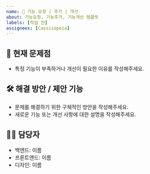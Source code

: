 ```yaml
---
name: 🚀 기능 요청 | 추가 | 개선
about: 기능요청, 기능추가, 기능개선 템플릿
labels: [작업 전]
assignees: [Cassiiopeia]
---
```


<!--📚 GitHub 이슈 작성 템플릿 -->
<!-- 필요한 제목을 복사 붙여넣기하여 사용해주세요!
🔧 [기능요청][카테고리] 무슨 부분 기능 요청
⚙️ [기능추가][카테고리] 무슨 부분 기능 추가
🚀 [기능개선][카테고리] 무슨 부분 기능 개선
🔥 [긴급]
📄 [문서]
⌛ [~월/일]
-->

📝 현재 문제점
---

- 특정 기능이 부족하거나 개선이 필요한 이유를 작성해주세요.

🛠️ 해결 방안 / 제안 기능
---

- 문제를 해결하기 위한 구체적인 방안을 작성해주세요.
- 새로운 기능 또는 개선 사항에 대한 설명을 작성해주세요.

<!-- 주석 해제하고 사용해주세요 (기능추가,기능개선 작성시 작성 하시면됩니다)
⚙️ 작업 내용
---
- 기능 구현에 필요한 작업 항목을 작성합니다.
- 예: API 설계, 프론트엔드 화면 구성 등.
-->

🙋‍♂️ 담당자
---

- 백엔드: 이름
- 프론트엔드: 이름
- 디자인: 이름